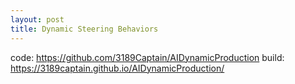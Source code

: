 ```yaml
---
layout: post
title: Dynamic Steering Behaviors
---
```


code: https://github.com/3189Captain/AIDynamicProduction
build: https://3189captain.github.io/AIDynamicProduction/